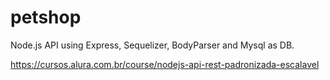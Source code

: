 # petshop
Node.js API using Express, Sequelizer, BodyParser and Mysql as DB.

https://cursos.alura.com.br/course/nodejs-api-rest-padronizada-escalavel
